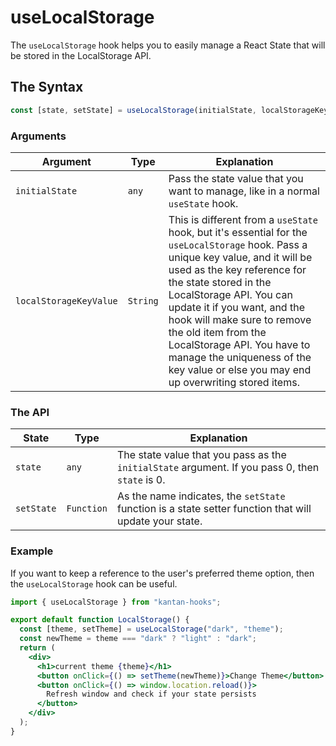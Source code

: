 # useLocalStorage

The `useLocalStorage` hook helps you to easily manage a React State that will be stored in the LocalStorage API.

## The Syntax

```jsx
const [state, setState] = useLocalStorage(initialState, localStorageKeyValue);
```

### Arguments

| Argument               | Type     | Explanation                                                                                                                                                                                                                                                                                                                                                                                                                   |
| ---------------------- | -------- | ----------------------------------------------------------------------------------------------------------------------------------------------------------------------------------------------------------------------------------------------------------------------------------------------------------------------------------------------------------------------------------------------------------------------------- |
| `initialState`         | `any`    | Pass the state value that you want to manage, like in a normal `useState` hook.                                                                                                                                                                                                                                                                                                                                               |
| `localStorageKeyValue` | `String` | This is different from a `useState` hook, but it's essential for the `useLocalStorage` hook. Pass a unique key value, and it will be used as the key reference for the state stored in the LocalStorage API. You can update it if you want, and the hook will make sure to remove the old item from the LocalStorage API. You have to manage the uniqueness of the key value or else you may end up overwriting stored items. |

### The API

| State      | Type       | Explanation                                                                                            |
| ---------- | ---------- | ------------------------------------------------------------------------------------------------------ |
| `state`    | `any`      | The state value that you pass as the `initialState` argument. If you pass 0, then `state` is 0.        |
| `setState` | `Function` | As the name indicates, the `setState` function is a state setter function that will update your state. |

### Example

If you want to keep a reference to the user's preferred theme option, then the `useLocalStorage` hook can be useful.

```jsx page=src/LocalStorage
import { useLocalStorage } from "kantan-hooks";

export default function LocalStorage() {
  const [theme, setTheme] = useLocalStorage("dark", "theme");
  const newTheme = theme === "dark" ? "light" : "dark";
  return (
    <div>
      <h1>current theme {theme}</h1>
      <button onClick={() => setTheme(newTheme)}>Change Theme</button>
      <button onClick={() => window.location.reload()}>
        Refresh window and check if your state persists
      </button>
    </div>
  );
}
```
